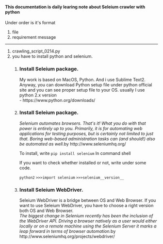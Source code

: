 <html>
	<head>
		<title>daily learing note about Seleium crawler with python</title>
	</head>
	<body>
		<h4>This documentation is daily learing note about Seleium crawler with python </h4>
		<p>Under order is it's format</p>
		<ol>
			<li>file</li>
			<li>requirement message</li>
		</ol>
		<hr>
		<ol>
			<li>crawling_script_0214.py</li>
			<li>you have to install python and selenium.</li>
			<ol>
				<li>
					<h3>Install Seleium package.</h3>
					<p> My work is based on MacOS, Python. And i use Sublime Text2.
					Anyway, you can download Python setup file under python official site and you can see proper setup file to your OS. usually I use python 2.x version <br> - https://www.python.org/downloads/</p>
				</li>
				<li>
					<h3>Install Seleium package.</h3>
					<p><cite>Selenium automates browsers. That's it! What you do with that power is entirely up to you. Primarily, it is for automating web applications for testing purposes, but is certainly not limited to just that. Boring web-based administration tasks can (and should!) also be automated as well.</cite>by http://www.seleniumhq.org/</p>
					<p>To install, write <code>pip install selenium</code> In command shell</p>
					<p>If you want to check whether installed or not, write under some code. </p>
					<code>python2</code>
					<code>>>>import selenium</code> 
					<code>>>>selenium__version__</code> 
				</li>
				<li>
					<h3>Install Seleium WebDriver.</h3>
					<p>Seleium WebDriver is a bridge between OS and Web Browser. If you want to use Seleium WebDriver, you have to choose a right version both OS and Web Browser.
					<br><cite>The biggest change in Selenium recently has been the inclusion of the WebDriver API. Driving a browser natively as a user would either locally or on a remote machine using the Selenium Server it marks a leap forward in terms of browser automation.</cite>by http://www.seleniumhq.org/projects/webdriver/</p>
				</li>
			</ol>
		</ol>
	</body>
</html>

